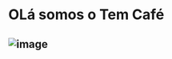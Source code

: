 # OLá somos o Tem Café
![image](https://github.com/FelipeNMorgado/Tem_cafe/assets/128396955/546886f9-7153-441f-a0de-36faf3e085c0)
--------------------------------------------------------------------
#


